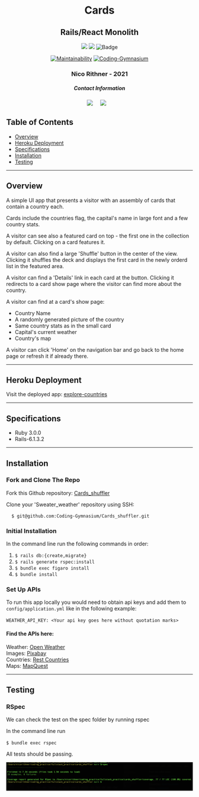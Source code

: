 <div align="center">
  
# Cards  
## Rails/React Monolith
  
![](https://img.shields.io/badge/Rails-6.1.3.2-informational?style=flat&logo=<LOGO_NAME>&logoColor=white&color=4e03fc)
![](https://img.shields.io/badge/Ruby-3.0.0-informational?style=flat&logo=<LOGO_NAME>&logoColor=white&color=fc0324)
![Badge](https://marcgrimme.github.io/simplecov-small-badge/badges/coverage_badge_total.svg)

[![Maintainability](https://api.codeclimate.com/v1/badges/dc015164556e774d3078/maintainability)](https://codeclimate.com/github/nicorithner/Sweater_weather/maintainability)
[![Coding-Gymnasium](https://circleci.com/gh/Coding-Gymnasium/Cards_shuffler.svg?style=svg)](<LINK>)

  <h3>Nico Rithner - 2021</h3>
</div>

<h5  align="center">Contact Information</h5>
<p align="center">
  <a target="_blank"href="https://www.linkedin.com/in/nicorithner/"><img src="https://img.shields.io/badge/linkedin-%230077B5.svg?&style=for-the-badge&logo=linkedin&logoColor=white" /></a>&nbsp;&nbsp;&nbsp;&nbsp;
  <a href="mailto:nicorithner@gmail.com?subject=Hello%20From%20Github"><img src="https://img.shields.io/badge/gmail-%23D14836.svg?&style=for-the-badge&logo=gmail&logoColor=white" /></a>&nbsp;&nbsp;&nbsp;&nbsp;
</p>

## Table of Contents
- [Overview](#overview)
- [Heroku Deployment](#heroku-deployment)
- [Specifications](#specifications)
- [Installation](#installation)
- [Testing](#testing)

<hr/>

## Overview

A simple UI app that presents a visitor with an assembly of cards that contain a country each. 

Cards  include the countries flag, the capital's name in large font and a few country stats.

A visitor can see also a featured card on top - the first one in the collection by default. Clicking on a card features it.

A visitor can also find a large 'Shuffle' button in the center of the view. Clicking it shuffles the deck and displays the first card in the newly orderd list in the featured area.

A visitor can find a 'Details' link in each card at the button. Clicking it redirects to a card show page where the visitor can find more about the country.

A visitor can find at a card's show page:
  - Country Name
  - A randomly generated picture of the country
  - Same country stats as in the small card
  - Capital's current weather
  - Country's map

A visitor can click 'Home' on the navigation bar and go back to the home page or refresh it if already there.

<hr/>

## Heroku Deployment

Visit the deployed app: [explore-countries](https://explore-countries.herokuapp.com/)

<hr/>

## Specifications

* Ruby 3.0.0
* Rails-6.1.3.2

<hr/>

## Installation

### Fork and Clone The Repo

Fork this Github repository: [Cards_shuffler](https://github.com/Coding-Gymnasium/Cards_shuffler)

Clone your 'Sweater_weather' repository using SSH:
```
  $ git@github.com:Coding-Gymnasium/Cards_shuffler.git
```

### Initial Installation

In the command line run the following commands in order:

1. `$ rails db:{create,migrate}`
2. `$ rails generate rspec:install`
3. `$ bundle exec figaro install`
5. `$ bundle install`

### Set Up APIs

To run this app locally you would need to obtain api keys and add them to `config/application.yml` like in the following example:

`WEATHER_API_KEY: <Your api key goes here without quotation marks>`

#### Find the APIs here:

Weather: [Open Weather](https://openweathermap.org/guide)<br/>
Images: [Pixabay](https://pixabay.com/service/about/api/)<br/>
Countries: [Rest Countries](https://restcountries.eu/#api-endpoints-all)<br/>
Maps: [MapQuest](https://developer.mapquest.com/documentation/)

<hr/>

## Testing

### RSpec

<p> We can check the test on the spec folder by running rspec</p>

In the command line run<br/>

`$ bundle exec rspec`

All tests should be passing.

<p align='center'>
  <img src='terminal_sample_test_output.png'>
</p>